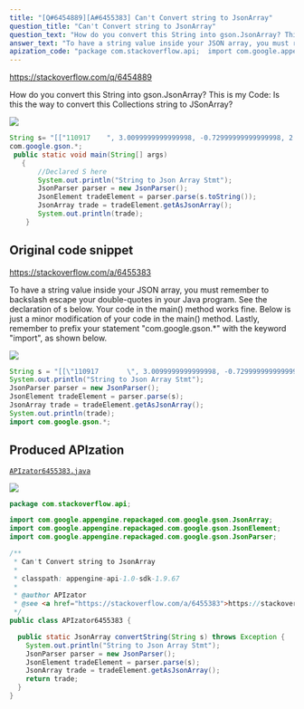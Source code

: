 ```yaml
---
title: "[Q#6454889][A#6455383] Can't Convert string to JsonArray"
question_title: "Can't Convert string to JsonArray"
question_text: "How do you convert this String into gson.JsonArray? This is my Code: Is this the way to convert this Collections string to JSonArray?"
answer_text: "To have a string value inside your JSON array, you must remember to backslash escape your double-quotes in your Java program. See the declaration of s below. Your code in the main() method works fine. Below is just a minor modification of your code in the main() method. Lastly, remember to prefix your statement \"com.google.gson.*\" with the keyword \"import\", as shown below."
apization_code: "package com.stackoverflow.api;  import com.google.appengine.repackaged.com.google.gson.JsonArray; import com.google.appengine.repackaged.com.google.gson.JsonElement; import com.google.appengine.repackaged.com.google.gson.JsonParser;  /**  * Can't Convert string to JsonArray  *  * classpath: appengine-api-1.0-sdk-1.9.67  *  * @author APIzator  * @see <a href=\"https://stackoverflow.com/a/6455383\">https://stackoverflow.com/a/6455383</a>  */ public class APIzator6455383 {    public static JsonArray convertString(String s) throws Exception {     System.out.println(\"String to Json Array Stmt\");     JsonParser parser = new JsonParser();     JsonElement tradeElement = parser.parse(s);     JsonArray trade = tradeElement.getAsJsonArray();     return trade;   } }"
---
```


https://stackoverflow.com/q/6454889

How do you convert this String into gson.JsonArray?
This is my Code:
Is this the way to convert this Collections string to JSonArray?


<div class="code-logo"><img src="/stackoverflow.png" /></div>

```java
String s= "[["110917    ", 3.0099999999999998, -0.72999999999999998, 2.8500000000000001, 2.96, 685.0, 38603.0], ["110917    ", 2.71, 0.20999999999999999, 2.8199999999999998, 2.8999999999999999, 2987.0, 33762.0]]";
com.google.gson.*;
 public static void main(String[] args)
   {
       //Declared S here
       System.out.println("String to Json Array Stmt");
       JsonParser parser = new JsonParser();
       JsonElement tradeElement = parser.parse(s.toString());
       JsonArray trade = tradeElement.getAsJsonArray();
       System.out.println(trade);
    }
```


## Original code snippet

https://stackoverflow.com/a/6455383

To have a string value inside your JSON array, you must remember to backslash escape your double-quotes in your Java program. See the declaration of s below.
Your code in the main() method works fine. Below is just a minor modification of your code in the main() method.
Lastly, remember to prefix your statement &quot;com.google.gson.*&quot; with the keyword &quot;import&quot;, as shown below.

<div class="code-logo"><img src="/stackoverflow.png" /></div>

```java
String s = "[[\"110917       \", 3.0099999999999998, -0.72999999999999998, 2.8500000000000001, 2.96, 685.0, 38603.0], [\"110917    \", 2.71, 0.20999999999999999, 2.8199999999999998, 2.8999999999999999, 2987.0, 33762.0]]";
System.out.println("String to Json Array Stmt");
JsonParser parser = new JsonParser();
JsonElement tradeElement = parser.parse(s);
JsonArray trade = tradeElement.getAsJsonArray();
System.out.println(trade);
import com.google.gson.*;
```

## Produced APIzation

[`APIzator6455383.java`](https://github.com/blind-papers/apization-temp-data/raw/main/search/APIzator6455383.java)

<div class="code-logo"><img src="/apizator.png" /></div>

```java
package com.stackoverflow.api;

import com.google.appengine.repackaged.com.google.gson.JsonArray;
import com.google.appengine.repackaged.com.google.gson.JsonElement;
import com.google.appengine.repackaged.com.google.gson.JsonParser;

/**
 * Can't Convert string to JsonArray
 *
 * classpath: appengine-api-1.0-sdk-1.9.67
 *
 * @author APIzator
 * @see <a href="https://stackoverflow.com/a/6455383">https://stackoverflow.com/a/6455383</a>
 */
public class APIzator6455383 {

  public static JsonArray convertString(String s) throws Exception {
    System.out.println("String to Json Array Stmt");
    JsonParser parser = new JsonParser();
    JsonElement tradeElement = parser.parse(s);
    JsonArray trade = tradeElement.getAsJsonArray();
    return trade;
  }
}

```
